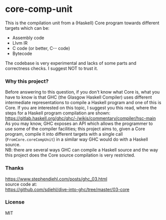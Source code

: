 # core-comp-unit

This is the compilation unit from a (Haskell) Core program towards different targets which can be:
- Assembly code
- Llvm IR
- C code (or better, C-- code)
- Bytecode

The codebase is very experimental and lacks of some parts and correctness checks. I suggest NOT to trust it.

### Why this project?
Before answering to this question, if you don't know what Core is, what you have to know is that GHC (the Glasgow Haskell
Compiler) uses different intermediate representations to compile a Haskell program and one of this is Core. If you are
interested on this topic, I suggest you this read, where the steps for a Haskell program compilation are shown:  
https://gitlab.haskell.org/ghc/ghc/-/wikis/commentary/compiler/hsc-main  
As you may know, GHC exposes an API which allows the programmer to use some of the compiler facilities; this project aims
to, given a Core program, compile it into different targets with a single call (```FromCore.coreCompUnit```) in a similar
way GHC would do with a Haskell source.  
NB: there are several ways GHC can compile a Haskell source and the way this project does the Core source compilation is
very restricted.

### Thanks
https://www.stephendiehl.com/posts/ghc_03.html  
source code at:  
https://github.com/sdiehl/dive-into-ghc/tree/master/03-core

### License
MIT
